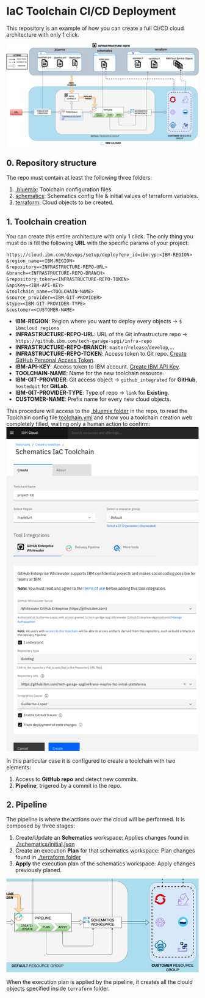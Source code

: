 # IaC Toolchain CI/CD Deployment

This repository is an example of how you can create a full CI/CD cloud architecture with only 1 click.

![Complete infra deployment](./images/toolchainInfraDeploy.png)

## 0. Repository structure
The repo must contain at least the following three folders:
1. [.bluemix](./.bluemix): Toolchain configuration files.
2. [schematics](./schematics): Schematics config file & initial values of terraform variables.
3. [terraform](./terraform): Cloud objects to be created.
## 1. Toolchain creation
You can create this entire architecture with only 1 click.
The only thing you must do is fill the following **URL** with the specific params of your project:
```
https://cloud.ibm.com/devops/setup/deploy?env_id=ibm:yp:<IBM-REGION>
&region_name=<IBM-REGION>
&repository=<INFRASTRUCTURE-REPO-URL>
&branch=<INFRASTRUCTURE-REPO-BRANCH>
&repository_token=<INFRASTRUCTURE-REPO-TOKEN>
&apiKey=<IBM-API-KEY>
&toolchain_name=<TOOLCHAIN-NAME>
&source_provider=<IBM-GIT-PROVIDER>
&type=<IBM-GIT-PROVIDER-TYPE>
&customer=<CUSTOMER-NAME>
```

- **IBM-REGION**: Region where you want to deploy every objects -> ```$ ibmcloud regions```
- **INFRASTRUCTURE-REPO-URL**: URL of the Git infrastructure repo -> ```https://github.ibm.com/tech-garage-spgi/infra-repo```
- **INFRASTRUCTURE-REPO-BRANCH**: ```master```/```release```/```develop```,...
- **INFRASTRUCTURE-REPO-TOKEN**: Access token to Git repo. [Create GitHub Personal Access Token](https://github.ibm.com/settings/tokens).
- **IBM-API-KEY**: Access token to IBM account. [Create IBM API Key](https://cloud.ibm.com/iam/apikeys).
- **TOOLCHAIN-NAME**: Name for the new toolchain resource.
- **IBM-GIT-PROVIDER**: Git access object -> ```github_integrated``` for **GitHub**, ```hostedgit``` for **GitLab**.
- **IBM-GIT-PROVIDER-TYPE**: Type of repo -> ```link``` for **Existing**.
- **CUSTOMER-NAME**: Prefix name for every new cloud objects.


This procedure will access to the [.bluemix folder](./.bluemix) in the repo, to read the Toolchain config file [toolchain.yml](./.bluemix/toolchain.yml) and show you a toolchain creation web completely filled, waiting only a human action to confirm:
![toolchain creation web](./images/toolchainCreationWeb.png)

In this particular case it is configured to create a toolchain with two elements:
1. Access to **GitHub repo** and detect new commits.
2. **Pipeline**, trigered by a commit in the repo.

## 2. Pipeline

The pipeline is where the actions over the cloud will be performed.
It is composed by three stages:
   1. Create/Update an **Schematics** workspace: Applies changes found in [./schematics/initial.json](./schematics/initial.json)
   2. Create an execution **Plan** for that schematics workspace: Plan changes found in [./terraform folder](./terraform)
   3. **Apply** the execution plan of the schematics workspace: Apply changes previously planed.

![Pipeline Execution](./images/pipelineExecution.png)

When the execution plan is applied by the pipeline, it creates all the clould objects specified inside ```terraform``` folder.

